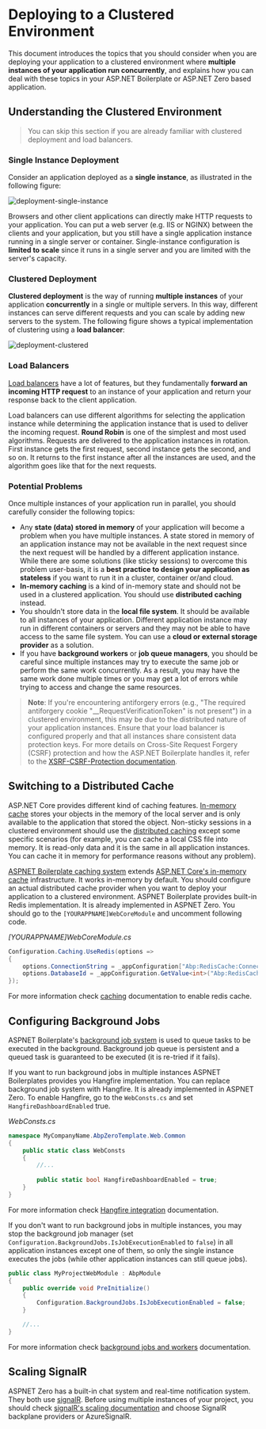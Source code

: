 # Deploying to a Clustered Environment

This document introduces the topics that you should consider when you are deploying your application to a clustered environment where **multiple instances of your application run concurrently**, and explains how you can deal with these topics in your ASP.NET Boilerplate or ASP.NET Zero based application.


## Understanding the Clustered Environment

> You can skip this section if you are already familiar with clustered deployment and load balancers.

### Single Instance Deployment

Consider an application deployed as a **single instance**, as illustrated in the following figure:

![deployment-single-instance](./images/deployment-single-instance.png)

Browsers and other client applications can directly make HTTP requests to your application. You can put a web server (e.g. IIS or NGINX) between the clients and your application, but you still have a single application instance running in a single server or container. Single-instance configuration is **limited to scale** since it runs in a single server and you are limited with the server's capacity.

### Clustered Deployment

**Clustered deployment** is the way of running **multiple instances** of your application **concurrently** in a single or multiple servers. In this way, different instances can serve different requests and you can scale by adding new servers to the system. The following figure shows a typical implementation of clustering using a **load balancer**:

![deployment-clustered](./images/deployment-clustered.png)

### Load Balancers

[Load balancers](https://en.wikipedia.org/wiki/Load_balancing_(computing)) have a lot of features, but they fundamentally **forward an incoming HTTP request** to an instance of your application and return your response back to the client application.

Load balancers can use different algorithms for selecting the application instance while determining the application instance that is used to deliver the incoming request. **Round Robin** is one of the simplest and most used algorithms. Requests are delivered to the application instances in rotation. First instance gets the first request, second instance gets the second, and so on. It returns to the first instance after all the instances are used, and the algorithm goes like that for the next requests.

### Potential Problems

Once multiple instances of your application run in parallel, you should carefully consider the following topics:

* Any **state (data) stored in memory** of your application will become a problem when you have multiple instances. A state stored in memory of an application instance may not be available in the next request since the next request will be handled by a different application instance. While there are some solutions (like sticky sessions) to overcome this problem user-basis, it is a **best practice to design your application as stateless** if you want to run it in a cluster, container or/and cloud.
* **In-memory caching** is a kind of in-memory state and should not be used in a clustered application. You should use **distributed caching** instead.
* You shouldn't store data in the **local file system**. It should be available to all instances of your application. Different application instance may run in different containers or servers and they may not be able to have access to the same file system. You can use a **cloud or external storage provider** as a solution.
* If you have **background workers** or **job queue managers**, you should be careful since multiple instances may try to execute the same job or perform the same work concurrently. As a result, you may have the same work done multiple times or you may get a lot of errors while trying to access and change the same resources.

> **Note**: If you're encountering antiforgery errors (e.g., "The required antiforgery cookie "__RequestVerificationToken" is not present") in a clustered environment, this may be due to the distributed nature of your application instances. Ensure that your load balancer is configured properly and that all instances share consistent data protection keys. For more details on Cross-Site Request Forgery (CSRF) protection and how the ASP.NET Boilerplate handles it, refer to the [XSRF-CSRF-Protection documentation](https://aspnetboilerplate.com/Pages/Documents/XSRF-CSRF-Protection).

## Switching to a Distributed Cache

ASP.NET Core provides different kind of caching features. [In-memory cache](https://docs.microsoft.com/en-us/aspnet/core/performance/caching/memory) stores your objects in the memory of the local server and is only available to the application that stored the object. Non-sticky sessions in a clustered environment should use the [distributed caching](https://docs.microsoft.com/en-us/aspnet/core/performance/caching/distributed) except some specific scenarios (for example, you can cache a local CSS file into memory. It is read-only data and it is the same in all application instances. You can cache it in memory for performance reasons without any problem).

[ASPNET Boilerplate caching system](https://aspnetboilerplate.com/Pages/Documents/Caching) extends [ASP.NET Core's in-memory cache](https://docs.microsoft.com/en-us/aspnet/core/performance/caching/memory?view=aspnetcore-6.0) infrastructure. It works in-memory by default. You should configure an actual distributed cache provider when you want to deploy your application to a clustered environment. ASPNET Boilerplate provides built-in Redis implementation. It is already implemented in ASPNET Zero. You should go to the `[YOURAPPNAME]WebCoreModule` and uncomment following code.

_[YOURAPPNAME]WebCoreModule.cs_
```csharp
Configuration.Caching.UseRedis(options =>
{
    options.ConnectionString = _appConfiguration["Abp:RedisCache:ConnectionString"];
    options.DatabaseId = _appConfiguration.GetValue<int>("Abp:RedisCache:DatabaseId");
});
```

For more information check [caching](https://aspnetboilerplate.com/Pages/Documents/Caching#redis-cache-integration) documentation to enable redis cache. 

## Configuring Background Jobs

ASPNET Boilerplate's [background job system](https://aspnetboilerplate.com/Pages/Documents/Background-Jobs-And-Workers) is used to queue tasks to be executed in the background. Background job queue is persistent and a queued task is guaranteed to be executed (it is re-tried if it fails).

If you want to run background jobs in multiple instances ASPNET Boilerplates provides you Hangfire implementation. You can replace background job system with Hangfire. It is already implemented in ASPNET Zero. To enable Hangfire, go to the `WebConsts.cs` and set `HangfireDashboardEnabled` true.

_WebConsts.cs_
```csharp
namespace MyCompanyName.AbpZeroTemplate.Web.Common
{
    public static class WebConsts
    {
        //...
        
        public static bool HangfireDashboardEnabled = true;
    }
}
```

For more information check [Hangfire integration](https://docs.aspnetzero.com/en/aspnet-core-mvc/latest/Infrastructure-Background-Jobs) documentation.

If you don't want to run background jobs in multiple instances, you may stop the background job manager (set `Configuration.BackgroundJobs.IsJobExecutionEnabled` to `false`) in all application instances except one of them, so only the single instance executes the jobs (while other application instances can still queue jobs).

```csharp
public class MyProjectWebModule : AbpModule
{
    public override void PreInitialize()
    {
        Configuration.BackgroundJobs.IsJobExecutionEnabled = false;
    }

    //...
}
```

For more information check [background jobs and workers](https://aspnetboilerplate.com/Pages/Documents/Background-Jobs-And-Workers) documentation.

## Scaling SignalR

ASPNET Zero has a built-in chat system and real-time notification system. They both use [signalR](https://docs.microsoft.com/en-us/aspnet/core/signalr/introduction). Before using multiple instances of your project, you should check [signalR's scaling documentation](https://docs.microsoft.com/en-us/aspnet/core/signalr/scale) and choose SignalR backplane providers or AzureSignalR. 
